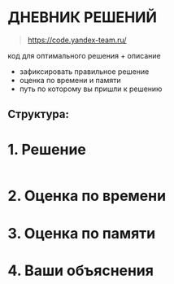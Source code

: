# ДНЕВНИК РЕШЕНИЙ

> https://code.yandex-team.ru/ 

код для оптимального решения + описание 

- зафиксировать правильное решение
- оценка по времени и памяти
- путь по которому вы пришли к решению


## Структура:

# 1. Решение

```kotlin

```


# 2. Оценка по времени


# 3. Оценка по памяти


# 4. Ваши объяснения


